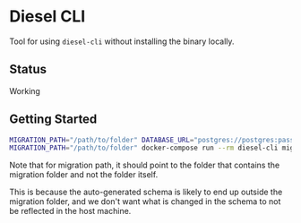 # Diesel CLI

Tool for using `diesel-cli` without installing the binary locally.

## Status

Working

## Getting Started

```bash
MIGRATION_PATH="/path/to/folder" DATABASE_URL="postgres://postgres:password@localhost:5432/postgres" docker-compose run --rm diesel-cli migration run
MIGRATION_PATH="/path/to/folder" docker-compose run --rm diesel-cli migration generate [test]
```

Note that for migration path, it should point to the folder that contains the
migration folder and not the folder itself.

This is because the auto-generated schema is likely to end up outside the
migration folder, and we don't want what is changed in the schema to not be
reflected in the host machine.
